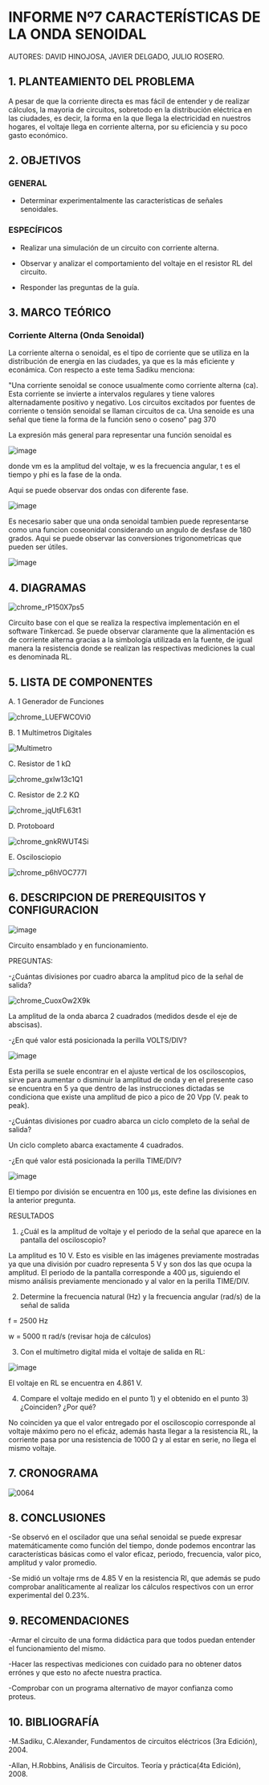 # INFORME Nº7 CARACTERÍSTICAS DE LA ONDA SENOIDAL 
AUTORES: DAVID HINOJOSA,
         JAVIER DELGADO,
         JULIO ROSERO.

## 1. PLANTEAMIENTO DEL PROBLEMA
A pesar de que la corriente directa es mas fácil de entender y de realizar cálculos, la mayoria de circuitos, sobretodo en la distribución eléctrica en las ciudades, es decir,  la forma en la que llega la electricidad en nuestros hogares, el voltaje llega en corriente alterna, por su eficiencia y su poco gasto económico.

## 2. OBJETIVOS
### GENERAL

- Determinar experimentalmente las características de señales senoidales.

### ESPECÍFICOS

- Realizar una simulación de un circuito con corriente alterna.

- Observar y analizar el comportamiento del voltaje en el resistor RL del circuito.

- Responder las preguntas de la guía.

## 3. MARCO TEÓRICO 

### Corriente Alterna (Onda Senoidal)

La corriente alterna o senoidal, es el tipo de corriente que se utiliza en la distribución de energia en las ciudades, ya que es la más eficiente y econámica. Con respecto a este tema Sadiku menciona:

"Una corriente senoidal se conoce usualmente como corriente alterna (ca). Esta corriente se invierte a intervalos regulares y tiene valores alternadamente positivo y negativo. Los circuitos excitados por fuentes de corriente o tensión senoidal se llaman circuitos de ca. Una senoide es una señal que tiene la forma de la función seno o coseno" pag 370

La expresión más general para representar una función senoidal es

![image](https://user-images.githubusercontent.com/64505672/90580782-502e3580-e18f-11ea-947c-04ef7b2185bc.png)

donde vm es la amplitud del voltaje, w es la frecuencia angular, t es el tiempo y phi es la fase de la onda.

Aqui se puede observar dos ondas con diferente fase.

![image](https://user-images.githubusercontent.com/64505672/90580911-9b484880-e18f-11ea-9947-a62d8edc38fc.png)
 
 Es necesario saber que una onda senoidal tambien puede representarse como una funcion coseonidal considerando un angulo de desfase de 180 grados.
 Aqui se puede observar las conversiones trigonometricas que pueden ser útiles.
 
 ![image](https://user-images.githubusercontent.com/64505672/90581092-08f47480-e190-11ea-8870-c1b416981f52.png)


## 4. DIAGRAMAS


![chrome_rP150X7ps5](https://user-images.githubusercontent.com/66037763/90582332-0fd0b680-e193-11ea-92eb-9da54c06277f.png)



Circuito base con el que se realiza la respectiva implementación en el software Tinkercad. Se puede observar claramente que la alimentación es de corriente alterna gracias a la simbología utilizada en la fuente, de igual manera la resistencia donde se realizan las respectivas mediciones la cual es denominada RL. 




## 5. LISTA DE COMPONENTES
A. 1 Generador de Funciones


![chrome_LUEFWCOVi0](https://user-images.githubusercontent.com/66037763/90581763-a1d7bf80-e191-11ea-9e2b-1254612c8019.png)



B. 1 Multímetros Digitales

![Multimetro](https://user-images.githubusercontent.com/66037763/86204443-252f4a00-bb2d-11ea-8508-0edf4c96af71.png)


C. Resistor de 1 kΩ


![chrome_gxIw13c1Q1](https://user-images.githubusercontent.com/66037763/86204259-aafec580-bb2c-11ea-9077-c7547372cc76.png)



C. Resistor de 2.2 KΩ



![chrome_jqUtFL63t1](https://user-images.githubusercontent.com/66037763/90581829-d77ca880-e191-11ea-9959-dccbc9f60745.png)



D. Protoboard


![chrome_gnkRWUT4Si](https://user-images.githubusercontent.com/66037763/84236208-e9b8d700-aabc-11ea-9985-2e94ef9d6adb.png)




E. Oscilosciopio



![chrome_p6hVOC777I](https://user-images.githubusercontent.com/66037763/90581876-f2e7b380-e191-11ea-8fed-2af53bdc9daa.png)




## 6. DESCRIPCION DE PREREQUISITOS Y CONFIGURACION


![image](https://user-images.githubusercontent.com/66037763/90594013-08b7a180-e1af-11ea-9043-0a27f2922117.png)


Circuito ensamblado y en funcionamiento. 


PREGUNTAS:

-¿Cuántas divisiones por cuadro abarca la amplitud pico de la señal de salida? 


![chrome_CuoxOw2X9k](https://user-images.githubusercontent.com/66037763/90594420-fb4ee700-e1af-11ea-82ce-ad62abdc7be2.png)


La amplitud de la onda abarca 2 cuadrados (medidos desde el eje de abscisas).


-¿En qué valor está posicionada la perilla VOLTS/DIV?


![image](https://user-images.githubusercontent.com/66037763/90594469-1de10000-e1b0-11ea-998e-21cd5185e6eb.png)


Esta perilla se suele encontrar en el ajuste vertical de los osciloscopios, sirve para aumentar o disminuir la amplitud de onda y en el presente caso se encuentra en 5 ya que dentro de las instrucciones dictadas se condiciona que existe una amplitud de pico a pico de 20 Vpp (V. peak to peak).


-¿Cuántas divisiones por cuadro abarca un ciclo completo de la señal de salida? 

Un ciclo completo abarca exactamente 4 cuadrados.


-¿En qué valor está posicionada la perilla TIME/DIV?


![image](https://user-images.githubusercontent.com/66037763/90594558-5254bc00-e1b0-11ea-9b4f-40e6fc557c5c.png)


El tiempo por división se encuentra en 100 µs, este define las divisiones en la anterior pregunta. 


RESULTADOS

1) ¿Cuál es la amplitud de voltaje y el periodo de la señal que aparece en la pantalla del osciloscopio?

La amplitud es 10 V. Esto es visible en las imágenes previamente mostradas ya que una división por cuadro representa 5 V y son dos las que ocupa la amplitud. El periodo de la pantalla corresponde a 400 µs, siguiendo el mismo análisis previamente mencionado y al valor en la perilla TIME/DIV.

2) Determine la frecuencia natural (Hz) y la frecuencia angular (rad/s) de la señal de salida

f = 2500 Hz

w = 5000 π rad/s (revisar hoja de cálculos)

3) Con el multímetro digital mida el voltaje de salida en RL:


![image](https://user-images.githubusercontent.com/66037763/90595735-1e2eca80-e1b3-11ea-9726-6b0046736735.png)


El voltaje en RL se encuentra en 4.861 V.

4) Compare el voltaje medido en el punto 1) y el obtenido en el punto 3) ¿Coinciden? ¿Por qué? 

No coinciden ya que el valor entregado por el osciloscopio corresponde al voltaje máximo pero no el eficáz, además hasta llegar a la resistencia RL, la corriente pasa por una resistencia de 1000 Ω y al estar en serie, no llega el mismo voltaje.


## 7. CRONOGRAMA
![0064](https://user-images.githubusercontent.com/66037557/87512435-9ea25e80-c63c-11ea-867b-50dd98a3fd8f.png)

## 8. CONCLUSIONES
-Se observó en el oscilador que una señal senoidal se puede expresar matemáticamente como función del tiempo, donde podemos encontrar las características básicas como el valor eficaz, periodo, frecuencia, valor pico, amplitud y valor promedio. 

-Se midió un voltaje rms de 4.85 V en la resistencia Rl, que además se pudo comprobar analíticamente al realizar los cálculos respectivos con un error experimental  del 0.23%.


## 9. RECOMENDACIONES

-Armar el circuito de una forma didáctica para que todos puedan entender el funcionamiento del mismo.

-Hacer las respectivas mediciones con cuidado para no obtener datos errónes y que esto no afecte nuestra practica.

-Comprobar con un programa alternativo de mayor confianza como proteus.




## 10. BIBLIOGRAFÍA

-M.Sadiku, C.Alexander, Fundamentos de circuitos eléctricos (3ra Edición), 2004.

-Allan, H.Robbins, Análisis de Circuitos. Teoría y práctica(4ta Edición), 2008.
